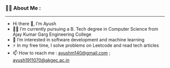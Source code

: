 ### :man_technologist: About Me :
---
- Hi there 👋, I’m Ayush
- 👨‍🎓 I’m currently pursuing a B. Tech degree in Computer Science from Ajay Kumar Garg Engineering College
- 👀 I’m interested in software development and machine learning
- ⚡ In my free time, I solve problems on Leetcode and read tech articles
- 📫 How to reach me : [ayushm140@gmail.com](mailto:ayushm140@gmail.com) ; [ayush1911070@akgec.ac.in](mailto:ayush1911070@akgec.ac.in)

<!---
Ayush-Mohan/Ayush-Mohan is a ✨ special ✨ repository because its `README.md` (this file) appears on your GitHub profile.
You can click the Preview link to take a look at your changes.
--->
